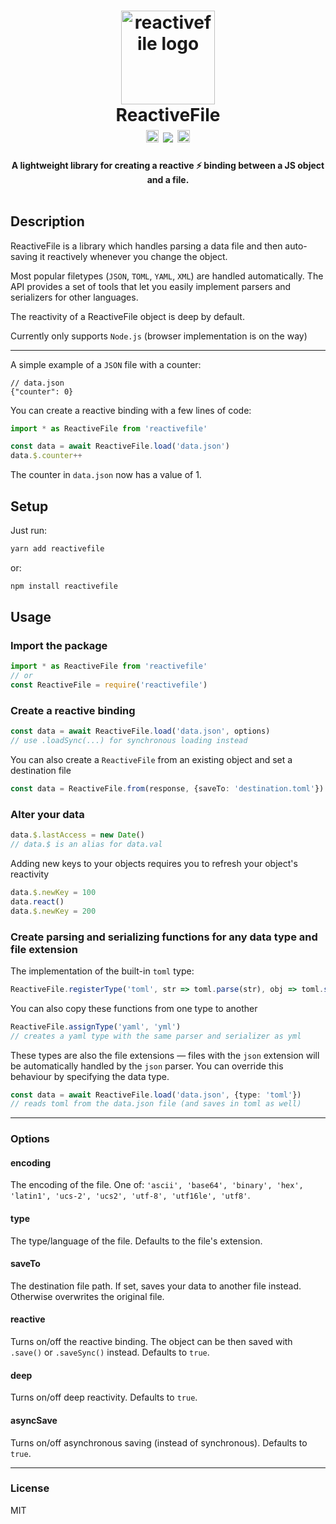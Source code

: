 <h1 align="center">
    <img alt="reactivefile logo" src="https://i.imgur.com/80tlZOU.png" width="150px"/>
	<br>
    ReactiveFile<br>
    <a href="https://www.npmjs.com/package/reactivefile"><img alt="npm-badge" src="https://img.shields.io/npm/v/reactivefile.svg?colorB=32CD32" height="20"></a>
    <a href="https://bundlephobia.com/result?p=reactivefile"><img src='https://img.shields.io/bundlephobia/minzip/reactivefile.svg'/></a>
    <a href="https://github.com/judehunter/reactivefile/blob/master/LICENSE"><img src="https://img.shields.io/badge/license-MIT-blue.svg" alt="license-badge" height="20"></a>
</h1>
<h4 align="center">
    A lightweight library for creating a reactive ⚡️ binding between a JS object and a file.<br>
    <br>
</h4>

## Description
ReactiveFile is a library which handles parsing a data file and then auto-saving it reactively whenever you change the object.

Most popular filetypes (`JSON`, `TOML`, `YAML`, `XML`) are handled automatically. The API provides a set of tools that let you easily implement parsers and serializers for other languages.

The reactivity of a ReactiveFile object is deep by default.

Currently only supports `Node.js` (browser implementation is on the way)

----
A simple example of a `JSON` file with a counter:
```jsonc
// data.json
{"counter": 0}
```
You can create a reactive binding with a few lines of code:
```ts
import * as ReactiveFile from 'reactivefile'

const data = await ReactiveFile.load('data.json')
data.$.counter++
```
The counter in `data.json` now has a value of 1.

## Setup
Just run:
```bash
yarn add reactivefile
```
or:
```bash
npm install reactivefile
```

## Usage
### Import the package
```ts
import * as ReactiveFile from 'reactivefile'
// or
const ReactiveFile = require('reactivefile')
```
### Create a reactive binding
```ts
const data = await ReactiveFile.load('data.json', options)
// use .loadSync(...) for synchronous loading instead
```
You can also create a `ReactiveFile` from an existing object and set a destination file
```ts
const data = ReactiveFile.from(response, {saveTo: 'destination.toml'})
```
### Alter your data
```ts
data.$.lastAccess = new Date()
// data.$ is an alias for data.val
```
Adding new keys to your objects requires you to refresh your object's reactivity
```ts
data.$.newKey = 100
data.react()
data.$.newKey = 200
```
### Create parsing and serializing functions for any data type and file extension
The implementation of the built-in `toml` type:
```ts
ReactiveFile.registerType('toml', str => toml.parse(str), obj => toml.stringify(obj))
```
You can also copy these functions from one type to another
```ts
ReactiveFile.assignType('yaml', 'yml')
// creates a yaml type with the same parser and serializer as yml
```
These types are also the file extensions — files with the `json` extension will be automatically handled by the `json` parser. You can override this behaviour by specifying the data type.
```ts
const data = await ReactiveFile.load('data.json', {type: 'toml'})
// reads toml from the data.json file (and saves in toml as well)
```
----
### Options
#### encoding
The encoding of the file. One of: `'ascii', 'base64', 'binary', 'hex', 'latin1', 'ucs-2', 'ucs2', 'utf-8', 'utf16le', 'utf8'`.
#### type
The type/language of the file. Defaults to the file's extension.
#### saveTo
The destination file path. If set, saves your data to another file instead. Otherwise overwrites the original file.
#### reactive
Turns on/off the reactive binding. The object can be then saved with `.save()` or `.saveSync()` instead. Defaults to `true`.
#### deep
Turns on/off deep reactivity. Defaults to `true`.
#### asyncSave
Turns on/off asynchronous saving (instead of synchronous). Defaults to `true`.

----
### License
MIT